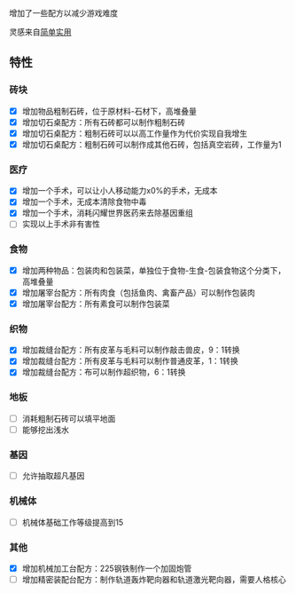 增加了一些配方以减少游戏难度


灵感来自[简单实用](https://steamcommunity.com/sharedfiles/filedetails/?id=3219300108)
## 特性
### 砖块
- [x] 增加物品粗制石砖，位于原材料-石材下，高堆叠量
- [x] 增加切石桌配方：所有石砖都可以制作粗制石砖
- [x] 增加切石桌配方：粗制石砖可以以高工作量作为代价实现自我增生
- [x] 增加切石桌配方：粗制石砖可以制作成其他石砖，包括真空岩砖，工作量为1

### 医疗
- [x] 增加一个手术，可以让小人移动能力x0%的手术，无成本
- [x] 增加一个手术，无成本清除食物中毒
- [x] 增加一个手术，消耗闪耀世界医药来去除基因重组
- [ ] 实现以上手术非有害性

### 食物
- [x] 增加两种物品：包装肉和包装菜，单独位于食物-生食-包装食物这个分类下，高堆叠量
- [x] 增加屠宰台配方：所有肉食（包括鱼肉、禽畜产品）可以制作包装肉
- [x] 增加屠宰台配方：所有素食可以制作包装菜

### 织物
- [x] 增加裁缝台配方：所有皮革与毛料可以制作敲击兽皮，9：1转换
- [x] 增加裁缝台配方：所有皮革与毛料可以制作普通皮革，1：1转换
- [x] 增加裁缝台配方：布可以制作超织物，6：1转换

### 地板
- [ ] 消耗粗制石砖可以填平地面
- [ ] 能够挖出浅水

### 基因
- [ ] 允许抽取超凡基因

### 机械体
- [ ] 机械体基础工作等级提高到15

### 其他
- [x] 增加机械加工台配方：225钢铁制作一个加固炮管
- [ ] 增加精密装配台配方：制作轨道轰炸靶向器和轨道激光靶向器，需要人格核心